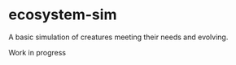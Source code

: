 # ecosystem-sim
A basic simulation of creatures meeting their needs and evolving.

Work in progress
